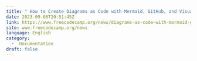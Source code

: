 ```yaml
---
title: " How to Create Diagrams as Code with Mermaid, GitHub, and Visual Studio Code "
date: 2023-09-06T20:51:45Z
link: https://www.freecodecamp.org/news/diagrams-as-code-with-mermaid-github-and-vs-code/?utm_medium=RSS&utm_source=news.12bit.vn
site: www.freecodecamp.org/news
language: English
category:
  -  Documentation 
draft: false
---
```

